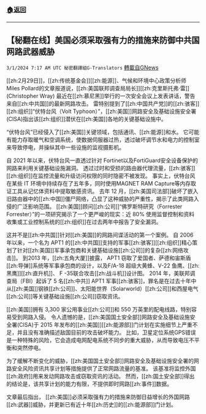###  [:house:返回](README.md)
---


## 【秘翻在线】美国必须采取强有力的措施来防御中共国网路武器威胁
`3/1/2024 7:17 AM UTC 秘密翻譯組G-Translators` [轉載自GNews](https://gnews.org/articles/2355558)

[[zh:2月29日]]，[[zh:传统基金会]][[zh:能源]]、气候和环境中心政策分析师Miles Pollard的文章报道说，[[zh:美国联邦调查局局长]][[zh:克里斯托弗·雷]] (Christopher Wray) 最近在[[zh:慕尼黑]]举行的一次安全会议上发表讲话，警告来自[[zh:中共国]]的最新网路攻击。 雷特别提到了[[zh:中国共产党]]的[[zh:骇客]][[zh:组织]]“伏特台风（Volt Typhoon）”，[[zh:美国]]网路安全及基础设施安全署(CISA)指出该[[zh:组织]]潜伏在[[zh:美国]]各地的关键基础设施中。

“伏特台风”已经侵入了[[zh:美国]]关键领域，包括通讯、[[zh:能源]]和水。 它可能有能力存取暖气和空调系统，使数据伺服器过热，透过破坏调节水和电力的控制室来导致停电，并操纵其中一些设施的监视摄影机。

自 2021 年以来，伏特台风一直透过针对 Fortinet以及FortiGuard安全设备保护的网路来利用关键基础设施漏洞。 透过过时和受损的路由器代理流量，[[zh:骇客]][[zh:组织]]在监控流量和升级访问权限的同时隐密不被发现。 事实上，伏特台风在某些 IT 环境中持续存在了五年多，同时使用MAGNET RAM Capture等内存取证工具从记忆体资料中提取敏感资讯。 去年 12 月，[[zh:美国司法部]]破坏了嵌入旧路由器中的[[zh:中国]]僵尸网络，凸显了这种威胁的严重性，揭示了此类网路入侵的广泛影响范围。 [[zh:美国]]顾问[[zh:公司]]“佛罗斯特研究（Forrester Forrester）”的一项研究揭示了一个更严峻的现实：近 80% 使用监督控制和资料收集或工业控制系统的[[zh:组织]]在过去两年中报告了安全漏洞。

这并不是[[zh:中共国]]针对[[zh:美国]]的网路间谍活动的第一个案例。 自 2006 年以来，一个名为 APT1 的[[zh:中共国]]支持的军事[[zh:骇客]][[zh:组织]]精心策划了针对[[zh:美国]]军事承包商和关键基础设施[[zh:公司]]的复杂[[zh:网络攻击]]。 到2013 年，[[zh:五角大厦]]披露， APT1 窃取了爱国者、萨德和宙斯盾[[zh:导弹]]系统等军事承包商的设计，以及F/A-18 超级大黄蜂、V-22 鱼鹰、[[zh:黑鹰]][[zh:直升机]]、 F -35联合攻击[[zh:战斗机]]设计图。  2014 年，美联邦调查局（FBI）起诉了 5 名[[zh:中共]] APT1 军事[[zh:骇客]]，罪名是在过去十年中从[[zh:美国]]钢铁[[zh:公司]]、太阳能世界（Solarworld）[[zh:公司]]和西屋电气[[zh:公司]]等关键基础设施[[zh:公司]]窃取资讯。

[[zh:美国]]拥有 3,300 家公用事业[[zh:公司]]和 550 万英里的配电线路，特别容易受到网路入侵。 令人遗憾的是，[[zh:美国国土安全部]]网路安全及基础设施安全署(CISA)于 2015 年发布的[[zh:美国]][[zh:能源部]]门计划在实施细节上严重不足，并且没有准确描述敌国目前的攻击破坏能力。 比如，卫星定位系统GPS错误是一种特殊的风险，它会造成电网配电系统不同步的重大威胁，从而导致电压不平衡和突然停电。

为了缓解不断变化的威胁，[[zh:美国国土安全部]]网路安全及基础设施安全署的网路安全风险资讯共享计划等措施提供了正常网路流量的基准。 该基准将监控外国[[zh:政府]]用来发动网路攻击或窃取资讯的活动。 然而，[[zh:国土安全部]]得出的结论是，该共享计划的能力有限，不提供即时网路[[zh:事件]]数据。

文章最后指出， [[zh:美国]]必须采取强有力的措施来防御日益增长的外国网路[[zh:武器]]威胁，并更新已有近十年[[zh:历史]]的[[zh:能源部]]门计划。
